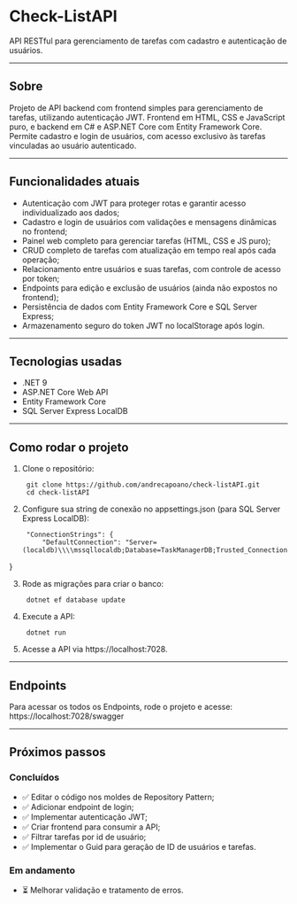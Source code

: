 # Check-ListAPI

API RESTful para gerenciamento de tarefas com cadastro e autenticação de usuários.

---

## Sobre

Projeto de API backend com frontend simples para gerenciamento de tarefas, utilizando autenticação JWT.
Frontend em HTML, CSS e JavaScript puro, e backend em C# e ASP.NET Core com Entity Framework Core.
Permite cadastro e login de usuários, com acesso exclusivo às tarefas vinculadas ao usuário autenticado.

---

## Funcionalidades atuais

- Autenticação com JWT para proteger rotas e garantir acesso individualizado aos dados;
- Cadastro e login de usuários com validações e mensagens dinâmicas no frontend;
- Painel web completo para gerenciar tarefas (HTML, CSS e JS puro);
- CRUD completo de tarefas com atualização em tempo real após cada operação;
- Relacionamento entre usuários e suas tarefas, com controle de acesso por token;
- Endpoints para edição e exclusão de usuários (ainda não expostos no frontend);
- Persistência de dados com Entity Framework Core e SQL Server Express;
- Armazenamento seguro do token JWT no localStorage após login.

---

## Tecnologias usadas

- .NET 9
- ASP.NET Core Web API
- Entity Framework Core
- SQL Server Express LocalDB

---

## Como rodar o projeto

1. Clone o repositório:

        git clone https://github.com/andrecapoano/check-listAPI.git
        cd check-listAPI

2. Configure sua string de conexão no appsettings.json (para SQL Server Express LocalDB):

        "ConnectionStrings": {          
            "DefaultConnection": "Server=(localdb)\\\\mssqllocaldb;Database=TaskManagerDB;Trusted_Connection=True;"
}

3. Rode as migrações para criar o banco:

        dotnet ef database update

4. Execute a API:

        dotnet run

5. Acesse a API via https://localhost:7028.

---

## Endpoints

Para acessar os todos os Endpoints, rode o projeto e acesse: https://localhost:7028/swagger

---

## Próximos passos

### Concluídos
- ✅ Editar o código nos moldes de Repository Pattern;
- ✅ Adicionar endpoint de login;
- ✅ Implementar autenticação JWT;
- ✅ Criar frontend para consumir a API;
- ✅ Filtrar tarefas por id de usuário;
- ✅ Implementar o Guid para geração de ID de usuários e tarefas.

### Em andamento

- ⏳ Melhorar validação e tratamento de erros.
